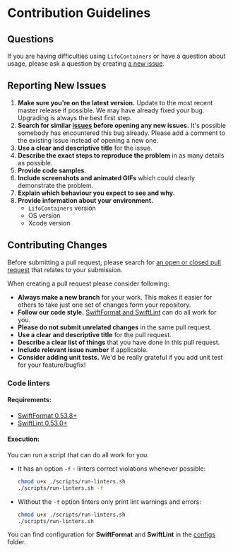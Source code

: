 # Contribution Guidelines

## Questions

If you are having difficulties using `LifoContainers` or have a question about usage, please ask a question by creating [a new issue](https://github.com/AlexLevshenkov/LifoContainers/issues/new). 

## Reporting New Issues

1. **Make sure you're on the latest version.** Update to the most recent master release if possible. We may have already fixed your bug. Upgrading is always the best first step.
2. **Search for similar [issues](https://github.com/AlexLevshenkov/LifoContainers/issues) before opening any new issues.** It's possible somebody has encountered this bug already. Please add a comment to the existing issue instead of opening a new one.
3. **Use a clear and descriptive title** for the issue.
4. **Describe the exact steps to reproduce the problem** in as many details as possible.
4. **Provide code samples.**
5. **Include screenshots and animated GIFs** which could clearly demonstrate the problem.
6. **Explain which behaviour you expect to see and why.**
7. **Provide information about your environment.**
    - `LifoContainers` version
    - OS version
    - Xcode version

## Contributing Changes

Before submitting a pull request, please search for [an open or closed pull request](https://github.com/AlexLevshenkov/LifoContainers/pulls) that relates to your submission.

When creating a pull request please consider following:

- **Always make a new branch** for your work. This makes it easier for others to take just one set of changes form your repository.
- **Follow our code style.** [SwiftFormat and SwiftLint](#code-linters) can do all work for you.
- **Please do not submit unrelated changes** in the same pull request.
- **Use a clear and descriptive title** for the pull request.
- **Describe a clear list of things** that you have done in this pull request.
- **Include relevant issue number** if applicable.
- **Consider adding unit tests.** We'd be really grateful if you add unit test for your feature/bugfix!

### Code linters 

#### Requirements:
- [SwiftFormat 0.53.8+](https://github.com/nicklockwood/SwiftFormat)
- [SwiftLint 0.53.0+](https://github.com/realm/SwiftLint)

#### Execution:

You can run a script that can do all work for you. 

- It has an option `-f` - linters correct violations whenever possible:

    ```bash
    chmod u+x ./scripts/run-linters.sh
    ./scripts/run-linters.sh -f
    ```

- Without the `-f` option linters only print lint warnings and errors:

    ```bash
    chmod u+x ./scripts/run-linters.sh
    ./scripts/run-linters.sh
    ```

You can find configuration for **SwiftFormat** and **SwiftLint** in the [configs](./configs/) folder.